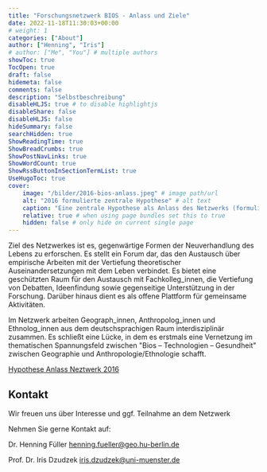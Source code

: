 ```yaml
---
title: "Forschungsnetzwerk BIOS - Anlass und Ziele"
date: 2022-11-18T11:30:03+00:00
# weight: 1
categories: ["About"]
author: ["Henning", "Iris"]
# author: ["Me", "You"] # multiple authors
showToc: true
TocOpen: true
draft: false
hidemeta: false
comments: false
description: "Selbstbeschreibung"
disableHLJS: true # to disable highlightjs
disableShare: false
disableHLJS: false
hideSummary: false
searchHidden: true
ShowReadingTime: true
ShowBreadCrumbs: true
ShowPostNavLinks: true
ShowWordCount: true
ShowRssButtonInSectionTermList: true
UseHugoToc: true
cover:
    image: "/bilder/2016-bios-anlass.jpeg" # image path/url
    alt: "2016 formulierte zentrale Hypothese" # alt text
    caption: "Eine zentrale Hypothese als Anlass des Netzwerks (formuliert in 2016)" # display caption under cover
    relative: true # when using page bundles set this to true
    hidden: false # only hide on current single page
---
```


Ziel des Netzwerkes ist es, gegenwärtige Formen der Neuverhandlung des Lebens zu erforschen. Es stellt ein Forum dar, das den Austausch über empirische Arbeiten mit der Vertiefung theoretischer Auseinandersetzungen mit dem Leben verbindet. Es bietet eine geschützten Raum für den Austausch mit Fachkolleg_innen, die Vertiefung von Debatten, Ideenfindung sowie gegenseitige Unterstützung in der Forschung. Darüber hinaus dient es als offene Plattform für gemeinsame Aktivitäten.

Im Netzwerk arbeiten Geograph_innen, Anthropolog_innen und Ethnolog_innen aus dem deutschsprachigen Raum interdisziplinär zusammen. Es schließt eine Lücke, in dem es erstmals eine Vernetzung im thematischen Spannungsfeld zwischen "Bios – Technologien – Gesundheit" zwischen Geographie und Anthropologie/Ethnologie schafft.

[Hypothese Anlass Neztwerk 2016](https://bios-net.github.io/dokumente/Bios-Anlass-2016.pdf)

## Kontakt
Wir freuen uns über Interesse und ggf. Teilnahme an dem Netzwerk

Nehmen Sie gerne Kontakt auf: 

Dr. Henning Füller henning.fueller@geo.hu-berlin.de

Prof. Dr. Iris Dzudzek iris.dzudzek@uni-muenster.de

